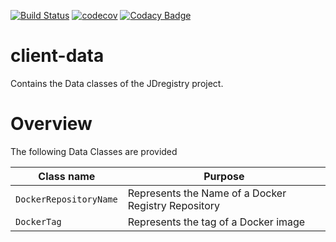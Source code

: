 [![Build Status](https://travis-ci.org/JDregistry/client-data.svg?branch=master)](https://travis-ci.org/JDregistry/client-data)
[![codecov](https://codecov.io/gh/JDregistry/client-data/branch/master/graph/badge.svg)](https://codecov.io/gh/JDregistry/client-data)
[![Codacy Badge](https://api.codacy.com/project/badge/Grade/df0b06b815e148aa87a3ecf46311e07d)](https://www.codacy.com/app/lukaszimmermann/client-data?utm_source=github.com&amp;utm_medium=referral&amp;utm_content=JDregistry/client-data&amp;utm_campaign=Badge_Grade)

# client-data
Contains the Data classes of the JDregistry project.

# Overview

The following Data Classes are provided

Class name              | Purpose
------------------------|---------------------------------------
`DockerRepositoryName`  | Represents the Name of a Docker Registry Repository
`DockerTag`             | Represents the tag of a Docker image
